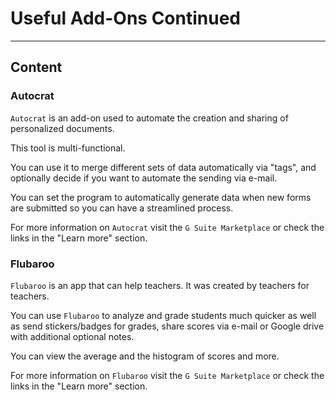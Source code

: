﻿---
author: Stefan-Stojanovic

type: normal

category: how to

links:
  - '[Autocrat](https://gsuite.google.com/u/0/marketplace/app/autocrat/539341275670){website}'
  - '[Flubaroo](https://gsuite.google.com/u/0/marketplace/app/flubaroo/817638980086){website}'

---

# Useful Add-Ons Continued

---
## Content

### Autocrat

`Autocrat` is an add-on used to automate the creation and sharing of personalized documents.

This tool is multi-functional.

You can use it to merge different sets of data automatically via "tags", and optionally decide if you want to automate the sending via e-mail.

You can set the program to automatically generate data when new forms are submitted so you can have a streamlined process.

For more information on `Autocrat` visit the `G Suite Marketplace` or check the links in the "Learn more" section.

### Flubaroo

`Flubaroo` is an app that can help teachers. It was created by teachers for teachers.

You can use `Flubaroo` to analyze and grade students much quicker as well as send stickers/badges for grades, share scores via e-mail or Google drive with additional optional notes.

You can view the average and the histogram of scores and more.

For more information on `Flubaroo` visit the `G Suite Marketplace` or check the links in the "Learn more" section.